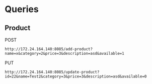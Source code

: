 # Queries


## Product

POST

```
http://172.24.164.140:8085/add-product?name=x&category=2&price=3&description=asd&available=1
```


PUT 

```
http://172.24.164.140:8085/update-product?id=22&name=Test2&category=3&price=3&description=asd&available=0
```